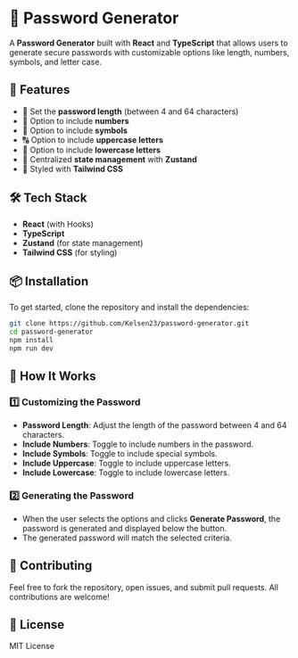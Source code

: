 # 🔐 Password Generator

A **Password Generator** built with **React** and **TypeScript** that allows users to generate secure passwords with customizable options like length, numbers, symbols, and letter case.

## 🚀 Features

- 🎯 Set the **password length** (between 4 and 64 characters)
- 🔢 Option to include **numbers**
- 🔣 Option to include **symbols**
- 🔠 Option to include **uppercase letters**
- 🔡 Option to include **lowercase letters**
- 🧠 Centralized **state management** with **Zustand**
- 🎨 Styled with **Tailwind CSS**

## 🛠 Tech Stack

- **React** (with Hooks)
- **TypeScript**
- **Zustand** (for state management)
- **Tailwind CSS** (for styling)

## 📦 Installation

To get started, clone the repository and install the dependencies:

```bash
git clone https://github.com/Kelsen23/password-generator.git
cd password-generator
npm install
npm run dev
```
## 🧪 How It Works

### 1️⃣ Customizing the Password

- **Password Length**: Adjust the length of the password between 4 and 64 characters.
- **Include Numbers**: Toggle to include numbers in the password.
- **Include Symbols**: Toggle to include special symbols.
- **Include Uppercase**: Toggle to include uppercase letters.
- **Include Lowercase**: Toggle to include lowercase letters.

### 2️⃣ Generating the Password

- When the user selects the options and clicks **Generate Password**, the password is generated and displayed below the button.
- The generated password will match the selected criteria.

## 🤝 Contributing

Feel free to fork the repository, open issues, and submit pull requests. All contributions are welcome!

## 📜 License

MIT License
